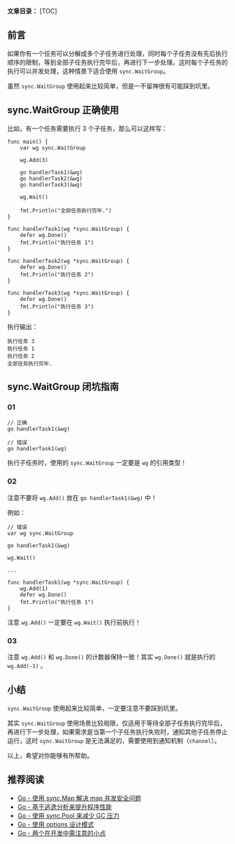 **文章目录：**
[TOC]

## 前言

如果你有一个任务可以分解成多个子任务进行处理，同时每个子任务没有先后执行顺序的限制，等到全部子任务执行完毕后，再进行下一步处理。这时每个子任务的执行可以并发处理，这种情景下适合使用 `sync.WaitGroup`。

虽然 `sync.WaitGroup` 使用起来比较简单，但是一不留神很有可能踩到坑里。

## sync.WaitGroup 正确使用

比如，有一个任务需要执行 3 个子任务，那么可以这样写：

```
func main() {
	var wg sync.WaitGroup

	wg.Add(3)

	go handlerTask1(&wg)
	go handlerTask2(&wg)
	go handlerTask3(&wg)

	wg.Wait()

	fmt.Println("全部任务执行完毕.")
}

func handlerTask1(wg *sync.WaitGroup) {
	defer wg.Done()
	fmt.Println("执行任务 1")
}

func handlerTask2(wg *sync.WaitGroup) {
	defer wg.Done()
	fmt.Println("执行任务 2")
}

func handlerTask3(wg *sync.WaitGroup) {
	defer wg.Done()
	fmt.Println("执行任务 3")
}
```

执行输出：

```
执行任务 3
执行任务 1
执行任务 2
全部任务执行完毕.
```

## sync.WaitGroup 闭坑指南

### 01

```
// 正确
go handlerTask1(&wg)

// 错误
go handlerTask1(wg)
```

执行子任务时，使用的 `sync.WaitGroup` 一定要是 `wg` 的引用类型！

### 02

注意不要将 `wg.Add()` 放在 `go handlerTask1(&wg)` 中！

例如：

```
// 错误
var wg sync.WaitGroup

go handlerTask1(&wg)

wg.Wait()

...

func handlerTask1(wg *sync.WaitGroup) {
	wg.Add(1)
	defer wg.Done()
	fmt.Println("执行任务 1")
}
```

注意 `wg.Add()` 一定要在 `wg.Wait()` 执行前执行！

### 03

注意 `wg.Add()` 和 `wg.Done()` 的计数器保持一致！其实 `wg.Done()` 就是执行的 `wg.Add(-1)` 。

## 小结

`sync.WaitGroup` 使用起来比较简单，一定要注意不要踩到坑里。

其实 `sync.WaitGroup` 使用场景比较局限，仅适用于等待全部子任务执行完毕后，再进行下一步处理，如果需求是当第一个子任务执行失败时，通知其他子任务停止运行，这时 `sync.WaitGroup` 是无法满足的，需要使用到通知机制（`channel`）。

以上，希望对你能够有所帮助。

## 推荐阅读

- [Go - 使用 sync.Map 解决 map 并发安全问题](https://mp.weixin.qq.com/s/WOuzCJWeuH41qoUP4_zRQA)
- [Go - 基于逃逸分析来提升程序性能](https://mp.weixin.qq.com/s/gAz87qPA8sBJMeq6MZbqwg)
- [Go - 使用 sync.Pool 来减少 GC 压力](https://mp.weixin.qq.com/s/0NVp59uI8h9WTp68wtb7XQ)
- [Go - 使用 options 设计模式](https://mp.weixin.qq.com/s/jvSbZ0_g_EFqaR2TmjjO8w)
- [Go - 两个在开发中需注意的小点](https://mp.weixin.qq.com/s/-QCG61vh6NVJUWz6tOY7Gw)
